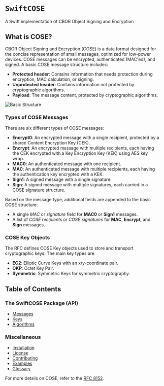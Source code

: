 # ``SwiftCOSE``

A Swift implementation of CBOR Object Signing and Encryption

## What is COSE?

CBOR Object Signing and Encryption (COSE) is a data format designed for the concise representation of small messages, optimized for low-power devices. COSE messages can be encrypted, authenticated (MAC'ed), and signed. A basic COSE message structure includes:

- **Protected header**: Contains information that needs protection during encryption, MAC calculation, or signing.
- **Unprotected header**: Contains information not protected by cryptographic algorithms.
- **Payload**: The message content, protected by cryptographic algorithms.

![Basic Structure](../images/basic_structure.png)

### Types of COSE Messages

There are six different types of COSE messages:

- **Encrypt0**: An encrypted message with a single recipient, protected by a shared Content Encryption Key (CEK).
- **Encrypt**: An encrypted message with multiple recipients, each having the CEK encrypted with a Key Encryption Key (KEK) using AES key wrap.
- **MAC0**: An authenticated message with one recipient.
- **MAC**: An authenticated message with multiple recipients, each having the authentication key encrypted with a KEK.
- **Sign1**: A signed message with a single signature.
- **Sign**: A signed message with multiple signatures, each carried in a COSE signature structure.

Based on the message type, additional fields are appended to the basic COSE structure:

- A single *MAC* or *signature* field for **MAC0** or **Sign1** messages.
- A list of *COSE recipients* or *COSE signatures* for **MAC**, **Encrypt**, and **Sign** messages.

### COSE Key Objects

The RFC defines COSE Key objects used to store and transport cryptographic keys. The main key types are:

- **EC2**: Elliptic Curve Keys with an x/y-coordinate pair.
- **OKP**: Octet Key Pair.
- **Symmetric**: Symmetric Keys for symmetric cryptography.

## Table of Contents

### The SwiftCOSE Package (API)

- [Messages](pycose/messages/index.rst)
- [Keys](pycose/keys/index.rst)
- [Algorithms](pycose/algorithms.rst)

### Miscellaneous

- [Installation](installation.rst)
- [License](LICENSE.rst)
- [Contributing](CONTRIBUTING.rst)
- [Examples](examples.rst)
- [Glossary](glossary.rst)

For more details on COSE, refer to the [RFC 8152](https://tools.ietf.org/html/rfc8152).
